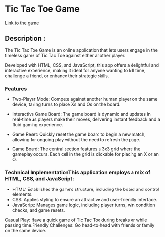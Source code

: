 # Tic Tac Toe Game

[Link to the game](https://regularguyongit.github.io/Tic-Tac-Toe/)

## Description :
The Tic Tac Toe Game is an online application that lets users engage in the timeless game of Tic Tac Toe against either another player. 

Developed with HTML, CSS, and JavaScript, this app offers a delightful and interactive experience, making it ideal for anyone wanting to kill time, challenge a friend, or enhance their strategic skills.

### Features 

- Two-Player Mode:
   Compete against another human player on the same device, taking turns to place Xs and Os on the board.

- Interactive Game Board:
  The game board is dynamic and updates in real-time as players make their moves, delivering instant feedback and a fluid gaming experience.

- Game Reset:
 Quickly reset the game board to begin a new match, allowing for ongoing play without the need to refresh the page.


- Game Board:
  The central section features a 3x3 grid where the gameplay occurs. Each cell in the grid is clickable for placing an X or an O.


### Technical ImplementationThis application employs a mix of HTML, CSS, and JavaScript:

- HTML:
  Establishes the game’s structure, including the board and control elements.
- CSS:
Applies styling to ensure an attractive and user-friendly interface.
- JavaScript:
 Manages game logic, including player turns, win condition checks, and game resets.

Casual Play: Have a quick game of Tic Tac Toe during breaks or while passing time.Friendly Challenges: Go head-to-head with friends or family on the same device.
